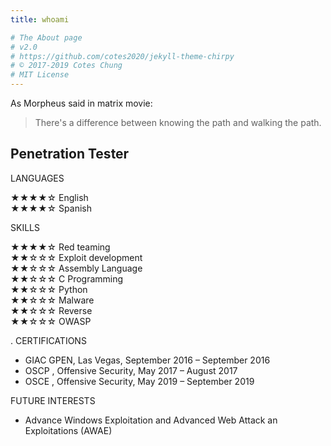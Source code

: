 ```yaml
---
title: whoami

# The About page
# v2.0
# https://github.com/cotes2020/jekyll-theme-chirpy
# © 2017-2019 Cotes Chung
# MIT License
---
```



As Morpheus said in matrix movie:
> There's a difference between knowing the path and 
> walking the path.



## Penetration Tester

LANGUAGES

  ★★★★☆ English    
  ★★★★☆ Spanish

SKILLS  

  ★★★★☆ Red teaming  
  ★★☆☆☆ Exploit development  
  ★★☆☆☆ Assembly Language  
  ★★☆☆☆ C Programming  
  ★★☆☆☆ Python  
  ★★☆☆☆ Malware  
  ★★☆☆☆ Reverse  
  ★★☆☆☆ OWASP  


.
CERTIFICATIONS

  * GIAC GPEN, Las Vegas, September 2016 – September 2016
  * OSCP , Offensive Security, May 2017 – August 2017
  * OSCE , Offensive Security, May 2019 – September 2019

FUTURE INTERESTS
  * Advance Windows Exploitation and Advanced Web Attack an Exploitations (AWAE)